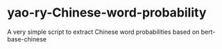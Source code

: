 # yao-ry-Chinese-word-probability

A very simple script to extract Chinese word probabilities based on bert-base-chinese
